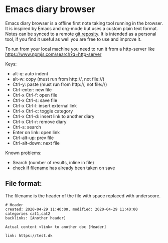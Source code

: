 # Emacs diary browser

Emacs diary browser is a offline first note taking tool running in the
browser. It is inspired by Emacs and org-mode but uses a custom plain
text format. Notes can be synced to a remote [git
reposity](https://people.iola.dk/arj/2020/04/28/gitea-and-cors/). It
is intended as a personal tool, if you find it useful as well you are
free to use and improve it.

To run from your local machine you need to run it from a http-server
like https://www.npmjs.com/search?q=http-server

Keys:
 - alt-q:          auto indent
 - alt-w:          copy (must run from http://, not file://)
 - Ctrl-y:         paste (must run from http://, not file://)
 - Ctrl-enter:     new file
 - Ctrl-x Ctrl-f:  open file
 - Ctrl-x Ctrl-s:  save file
 - Ctrl-x Ctrl-l:  insert external link
 - Ctrl-x Ctrl-c:  toggle category
 - Ctrl-x Ctrl-d:  insert link to another diary
 - Ctrl-x Ctrl-r:  remove diary
 - Ctrl-s:         search
 - Enter on link:  open link
 - Ctrl-alt-up:    prev file
 - Ctrl-alt-down:  next file

Known problems:
 - Search (number of results, inline in file)
 - check if filename has already been taken on save

## File format:

The filename is the header of the file with space replaced with underscore.

```
# Header
created: 2020-04-29 11:40:00, modified: 2020-04-29 11:40:00
categories cat1,cat2
backlinks: [Another header]

Actual content <link> to another doc [Header]

link: https://test.dk
```
